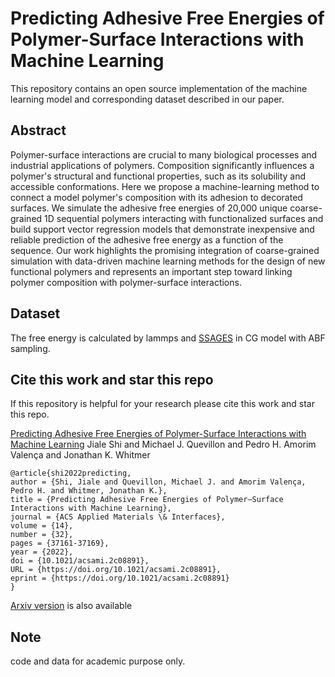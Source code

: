 # Predicting Adhesive Free Energies of Polymer-Surface Interactions with Machine Learning

This repository contains an open source implementation of the machine learning model and corresponding dataset described in our paper.


## Abstract

Polymer-surface interactions are crucial to many biological processes and industrial applications of polymers. Composition significantly influences a polymer's structural and functional properties, such as its solubility and accessible conformations. Here we propose a machine-learning method to connect a model polymer's composition with its adhesion to decorated surfaces. We simulate the adhesive free energies of 20,000 unique coarse-grained 1D sequential polymers interacting with functionalized surfaces and build support vector regression models that demonstrate inexpensive and reliable prediction of the adhesive free energy as a function of the sequence. Our work highlights the promising integration of coarse-grained simulation with data-driven machine learning methods for the design of new functional polymers and represents an important step toward linking polymer composition with polymer-surface interactions.

## Dataset

The free energy is calculated by lammps and [SSAGES](https://ssagesproject.github.io/docs/) in CG model with ABF sampling.

## Cite this work and star this repo

If this repository is helpful for your research please cite this work and star this repo.

[Predicting Adhesive Free Energies of Polymer-Surface Interactions with Machine Learning](https://pubs.acs.org/doi/10.1021/acsami.2c08891)
Jiale Shi and Michael J. Quevillon and Pedro H. Amorim Valença and Jonathan K. Whitmer
```
@article{shi2022predicting,
author = {Shi, Jiale and Quevillon, Michael J. and Amorim Valença, Pedro H. and Whitmer, Jonathan K.},
title = {Predicting Adhesive Free Energies of Polymer–Surface Interactions with Machine Learning},
journal = {ACS Applied Materials \& Interfaces},
volume = {14},
number = {32},
pages = {37161-37169},
year = {2022},
doi = {10.1021/acsami.2c08891},
URL = {https://doi.org/10.1021/acsami.2c08891},
eprint = {https://doi.org/10.1021/acsami.2c08891}
}
```
[Arxiv version](https://arxiv.org/abs/2110.03041) is also available

## Note
code and data for academic purpose only.
